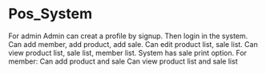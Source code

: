 # Pos_System
For admin
Admin can creat a profile by signup. Then login in the system.
Can add member, add product, add sale.
Can edit product list, sale list.
Can view product list, sale list, member list.
System has sale print option.
For member:
Can add product and sale
Can view product list and sale list
